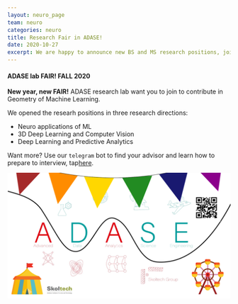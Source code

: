 ```yaml
---
layout: neuro_page
team: neuro
categories: neuro
title: Research Fair in ADASE!
date: 2020-10-27
excerpt: We are happy to announce new BS and MS research positions, join!
---
```


#### ADASE lab FAIR! FALL 2020

**New year, new FAIR!** ADASE research lab want you to join to contribute in Geometry of Machine Learning. 

We opened the researh positions in three research directions:
- Neuro applications of ML
- 3D Deep Learning and Computer Vision
- Deep Learning and Predictive Analytics

Want more? Use our `telegram` bot to find your advisor and learn how to prepare to interview, tap[here](https://t.me/FindAdviserBot).

[![BCI2019](/assets/img/neuro/activity/fair.png)](https://t.me/FindAdviserBot "The course!")